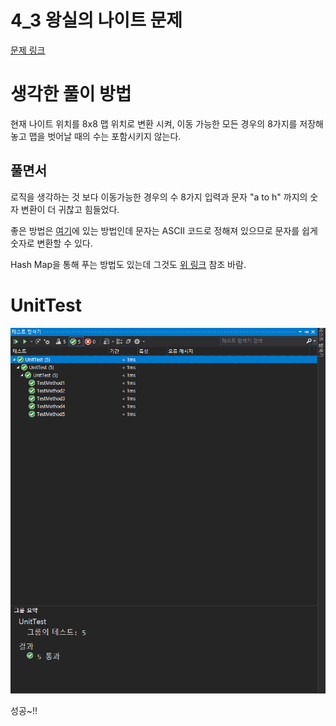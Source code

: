 # 4_3 왕실의 나이트 문제
[문제 링크](https://freedeveloper.tistory.com/272?category=888096)
# 생각한 풀이 방법
현재 나이트 위치를 8x8 맵 위치로 변환 시켜, 이동 가능한 모든 경우의 8가지를 저장해놓고 맵을 벗어날 때의 수는 포함시키지 않는다.
## 풀면서
로직을 생각하는 것 보다 이동가능한 경우의 수 8가지 입력과 문자 "a to h" 까지의 숫자 변환이 더 귀찮고 힘들었다. 

좋은 방법은 [여기](https://github.com/fora22/CodingTest/blob/master/jongfeel/KnightOfKingdom/README.md)에 있는 방법인데 문자는 ASCII 코드로 정해져 있으므로 문자를 쉽게 숫자로 변환할 수 있다.

Hash Map을 통해 푸는 방법도 있는데 그것도 [위 링크](https://github.com/fora22/CodingTest/blob/master/jongfeel/KnightOfKingdom/README.md) 참조 바람.

# UnitTest
![UnitTest](./_img/4_3_UnitTest.png)

성공~!!
